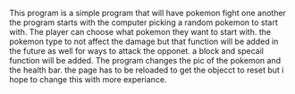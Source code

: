 This program is a simple program that will have pokemon fight one another
the program starts with the computer picking a random pokemon to start with. 
The player can choose what pokemon they want to start with. the pokemon type to 
not affect the damage but that function will be added in the future as well 
for ways to attack the opponet. a block and specail function will be added. 
The program changes the pic of the pokemon and the health bar. the page has to be 
reloaded to get the objecct to reset but i hope to change this with more experiance. 